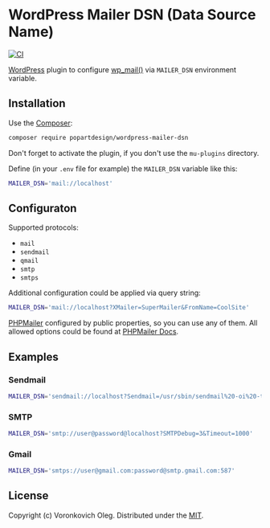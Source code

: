 # WordPress Mailer DSN (Data Source Name)

[![CI](https://github.com/PopArtDesign/wordpress-mailer-dsn/actions/workflows/ci.yml/badge.svg)](https://github.com/PopArtDesign/wordpress-mailer-dsn/actions/workflows/ci.yml)

[WordPress](https://wordpress.org/) plugin to configure [wp_mail()](https://developer.wordpress.org/reference/functions/wp_mail/) via `MAILER_DSN` environment variable.

## Installation

Use the [Composer](https://getcomposer.org/):

```sh
composer require popartdesign/wordpress-mailer-dsn
```

Don't forget to activate the plugin, if you don't use the `mu-plugins` directory.

Define (in your `.env` file for example) the `MAILER_DSN` variable like this:
```sh
MAILER_DSN='mail://localhost'
```

## Configuraton

Supported protocols:

- `mail`
- `sendmail`
- `qmail`
- `smtp`
- `smtps`

Additional configuration could be applied via query string:

```sh
MAILER_DSN='mail://localhost?XMailer=SuperMailer&FromName=CoolSite'
```

[PHPMailer](https://github.com/PHPMailer/PHPMailer) configured by public properties, so you can use any of them. All allowed options could be found at [PHPMailer Docs](https://phpmailer.github.io/PHPMailer/classes/PHPMailer-PHPMailer-PHPMailer.html#toc-properties).

## Examples

### Sendmail
```sh
MAILER_DSN='sendmail://localhost?Sendmail=/usr/sbin/sendmail%20-oi%20-t'
```

### SMTP
```sh
MAILER_DSN='smtp://user@password@localhost?SMTPDebug=3&Timeout=1000'
```

### Gmail
```sh
MAILER_DSN='smtps://user@gmail.com:password@smtp.gmail.com:587'
```

## License

Copyright (c) Voronkovich Oleg. Distributed under the [MIT](LICENSE).
